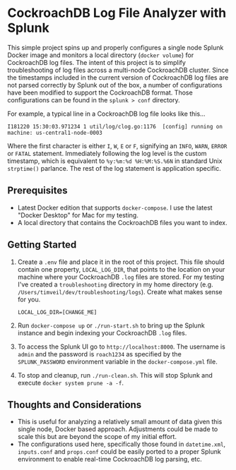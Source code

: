 # CockroachDB Log File Analyzer with Splunk
This simple project spins up and properly configures a single node Splunk Docker image and monitors a local directory (`docker volume`) for CockroachDB log files.  The intent of this project is to simplify troubleshooting of log files across a multi-node CockroachDB cluster. Since the timestamps included in the current version of CockroachDB log files are not parsed correctly by Splunk out of the box, a number of configurations have been modified to support the CockroachDB format.  Those configurations can be found in the `splunk > conf` directory.

For example, a typical line in a CockroachDB log file looks like this...
```
I181220 15:30:03.971234 1 util/log/clog.go:1176  [config] running on machine: us-central1-node-0003
```

Where the first character is either `I`, `W`, `E` or `F`, signifying an `INFO`, `WARN`, `ERROR` or `FATAL` statement.  Immediately following the log level is the custom timestamp, which is equivalent to `%y:%m:%d %H:%M:%S.%6N` in standard Unix `strptime()` parlance.  The rest of the log statement is application specific.

## Prerequisites
* Latest Docker edition that supports `docker-compose`.  I use the latest "Docker Desktop" for Mac for my testing.
* A local directory that contains the CockroachDB files you want to index.

## Getting Started
1) Create a `.env` file and place it in the root of this project.  This file should contain one property, `LOCAL_LOG_DIR`, that points to the location on your machine where your CockroachDB `.log` files are stored.  For my testing I've created a `troubleshooting` directory in my home directory (e.g. `/Users/timveil/dev/troubleshooting/logs`).  Create what makes sense for you.
    ```properties
    LOCAL_LOG_DIR=[CHANGE_ME]
    ``` 

2) Run `docker-compose up` or `./run-start.sh` to bring up the Splunk instance and begin indexing your CockroachDB `.log` files.

3) To access the Splunk UI go to `http://localhost:8000`.  The username is `admin` and the password is `roach1234` as specified by the `SPLUNK_PASSWORD` environment variable in the `docker-compose.yml` file.

4) To stop and cleanup, run `./run-clean.sh`.  This will stop Splunk and execute `docker system prune -a -f`.

## Thoughts and Considerations
* This is useful for analyzing a relatively small amount of data given this single node, Docker based approach.  Adjustments could be made to scale this but are beyond the scope of my initial effort.
* The configurations used here, specifically those found in `datetime.xml`, `inputs.conf` and `props.conf` could be easily ported to a proper Splunk environment to enable real-time CockroachDB log parsing, etc.
